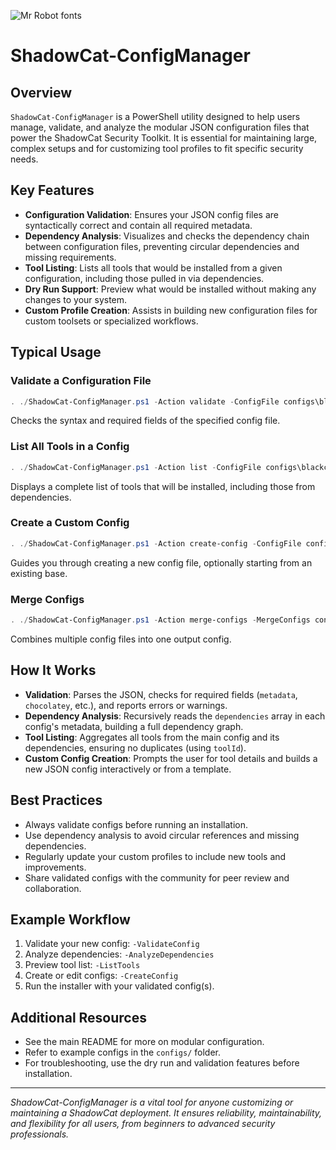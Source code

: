 ![Mr Robot fonts](https://see.fontimg.com/api/renderfont4/g123/eyJyIjoiZnMiLCJoIjoxMjUsInciOjE1MDAsImZzIjo4MywiZmdjIjoiI0VGMDkwOSIsImJnYyI6IiMxMTAwMDAiLCJ0IjoxfQ/cyBoIGEgZCBvIHcgYyBAIHQ=/mrrobot.png)

# ShadowCat-ConfigManager

## Overview

`ShadowCat-ConfigManager` is a PowerShell utility designed to help users manage, validate, and analyze the modular JSON configuration files that power the ShadowCat Security Toolkit. It is essential for maintaining large, complex setups and for customizing tool profiles to fit specific security needs.

## Key Features

- **Configuration Validation**: Ensures your JSON config files are syntactically correct and contain all required metadata.
- **Dependency Analysis**: Visualizes and checks the dependency chain between configuration files, preventing circular dependencies and missing requirements.
- **Tool Listing**: Lists all tools that would be installed from a given configuration, including those pulled in via dependencies.
- **Dry Run Support**: Preview what would be installed without making any changes to your system.
- **Custom Profile Creation**: Assists in building new configuration files for custom toolsets or specialized workflows.

## Typical Usage


### Validate a Configuration File
```powershell
. ./ShadowCat-ConfigManager.ps1 -Action validate -ConfigFile configs\blackcat-web-tools.json
```
Checks the syntax and required fields of the specified config file.

### List All Tools in a Config
```powershell
. ./ShadowCat-ConfigManager.ps1 -Action list -ConfigFile configs\blackcat-redteam-tools.json
```
Displays a complete list of tools that will be installed, including those from dependencies.

### Create a Custom Config
```powershell
. ./ShadowCat-ConfigManager.ps1 -Action create-config -ConfigFile configs\my-custom-profile.json
```
Guides you through creating a new config file, optionally starting from an existing base.

### Merge Configs
```powershell
. ./ShadowCat-ConfigManager.ps1 -Action merge-configs -MergeConfigs configs\one.json,configs\two.json -OutputConfig configs\merged.json
```
Combines multiple config files into one output config.

## How It Works

- **Validation**: Parses the JSON, checks for required fields (`metadata`, `chocolatey`, etc.), and reports errors or warnings.
- **Dependency Analysis**: Recursively reads the `dependencies` array in each config's metadata, building a full dependency graph.
- **Tool Listing**: Aggregates all tools from the main config and its dependencies, ensuring no duplicates (using `toolId`).
- **Custom Config Creation**: Prompts the user for tool details and builds a new JSON config interactively or from a template.

## Best Practices

- Always validate configs before running an installation.
- Use dependency analysis to avoid circular references and missing dependencies.
- Regularly update your custom profiles to include new tools and improvements.
- Share validated configs with the community for peer review and collaboration.

## Example Workflow
1. Validate your new config: `-ValidateConfig`
2. Analyze dependencies: `-AnalyzeDependencies`
3. Preview tool list: `-ListTools`
4. Create or edit configs: `-CreateConfig`
5. Run the installer with your validated config(s).

## Additional Resources
- See the main README for more on modular configuration.
- Refer to example configs in the `configs/` folder.
- For troubleshooting, use the dry run and validation features before installation.

---

*ShadowCat-ConfigManager is a vital tool for anyone customizing or maintaining a ShadowCat deployment. It ensures reliability, maintainability, and flexibility for all users, from beginners to advanced security professionals.*
